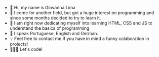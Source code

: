 - 👋 Hi, my name is Giovanna Lima
- 👀 I come for another field, but got a huge interest on programming and since some months decided to try to learn it. 
- 💭 I am right now dedicating myself into learning HTML, CSS and JS to understand the basics of programming
- 💬 I speak Portuguese, English and German. 
- 💡 Feel free to contact me if you have in mind a funny colaboration in projects!
- 👩🏼‍💻 Let's code! 

